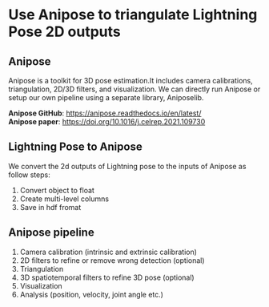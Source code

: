 # Use Anipose to triangulate Lightning Pose 2D outputs 
## Anipose
Anipose is a toolkit for 3D pose estimation.It includes camera calibrations, triangulation, 2D/3D filters, and visualization. We can directly run Anipose or setup our own pipeline using a separate library, Aniposelib.  

**Anipose GitHub**: https://anipose.readthedocs.io/en/latest/ \
**Anipose paper**: https://doi.org/10.1016/j.celrep.2021.109730

## Lightning Pose to Anipose
We convert the 2d outputs of Lightning pose to the inputs of Anipose as follow steps:
1. Convert object to float
2. Create multi-level columns
3. Save in hdf fromat

## Anipose pipeline
1. Camera calibration (intrinsic and extrinsic calibration)
2. 2D filters to refine or remove wrong detection  (optional)
3. Triangulation
4. 3D spatiotemporal filters to refine 3D pose (optional)
5. Visualization 
6. Analysis (position, velocity, joint angle etc.)